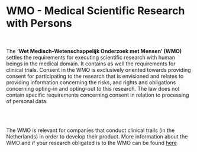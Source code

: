 # WMO - Medical Scientific Research with Persons

<br>

The **‘Wet Medisch-Wetenschappelijk Onderzoek met Mensen’ (WMO)** settles the requirements for executing scientific research with human beings in the medical domain. It contains as well the requirements for clinical trials. Consent in the WMO is exclusively oriented towards providing consent for participating to the research that is envisioned and relates to providing information concerning the risks, and rights and obligations concerning opting-in and opting-out to this research. The law does not contain specific requirements concerning consent in relation to processing of personal data.

<br>
<br>

The WMO is relevant for companies that conduct clinical trails (in the Netherlands) in order to develop their product. More information about the WMO and if your research obligated is to the WMO can be found [here](https://www.ccmo.nl/onderzoekers/wet-en-regelgeving-voor-medisch-wetenschappelijk-onderzoek/uw-onderzoek-wmo-plichtig-of-niet)

